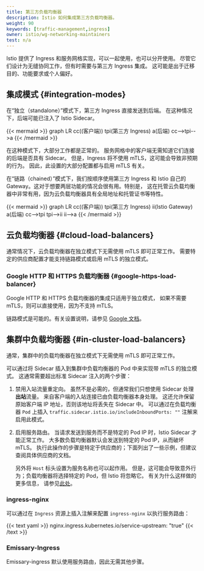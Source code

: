 ```yaml
---
title: 第三方负载均衡器
description: Istio 如何集成第三方负载均衡器。
weight: 90
keywords: [traffic-management,ingress]
owner: istio/wg-networking-maintainers
test: n/a
---
```


Istio 提供了 Ingress 和服务网格实现，可以一起使用，也可以分开使用。
尽管它们设计为无缝协同工作，但有时需要与第三方 Ingress 集成。
这可能是出于迁移目的、功能要求或个人偏好。

## 集成模式 {#integration-modes}

在“独立（standalone）”模式下，第三方 Ingress 直接发送到后端。
在这种情况下，后端可能已注入了 Istio Sidecar。

{{< mermaid >}}
graph LR
    cc((客户端))
    tpi(第三方 Ingress)
    a(后端)
    cc-->tpi-->a
{{< /mermaid >}}

在这种模式下，大部分工作都是正常的。
服务网格中的客户端无需知道它们连接的后端是否具有 Sidecar。
但是，Ingress 将不使用 mTLS，这可能会导致非预期的行为。
因此，此设置的大部分配置都与启用 mTLS 有关。

在“链路（chained）”模式下，我们按顺序使用第三方 Ingress 和 Istio
自己的 Gateway。这对于想要两层功能的情况会很有用。特别是，
这在托管云负载均衡器中非常有用，因为云负载均衡器具有全局地址和托管证书等特性。

{{< mermaid >}}
graph LR
    cc((客户端))
    tpi(第三方 Ingress)
    ii(Istio Gateway)
    a(后端)
    cc-->tpi
    tpi-->ii
    ii-->a
{{< /mermaid >}}

## 云负载均衡器 {#cloud-load-balancers}

通常情况下，云负载均衡器在独立模式下无需使用 mTLS 即可正常工作。
需要特定的供应商配置才能支持链路模式或启用 mTLS 的独立模式。

### Google HTTP 和 HTTPS 负载均衡器 {#google-https-load-balancer}

Google HTTP 和 HTTPS 负载均衡器的集成只适用于独立模式，
如果不需要 mTLS，则可以直接使用，因为不支持 mTLS。

链路模式是可能的。有关设置说明，请参见
[Google 文档](https://cloud.google.com/architecture/exposing-service-mesh-apps-through-gke-ingress)。

## 集群中负载均衡器 {#in-cluster-load-balancers}

通常，集群中的负载均衡器在独立模式下无需使用 mTLS 即可正常工作。

可以通过将 Sidecar 插入到集群中负载均衡器的 Pod 中来实现带 mTLS 的独立模式。
这通常需要超出标准 Sidecar 注入的两个步骤：

1. 禁用入站流量重定向。
   虽然不是必需的，但通常我们只想使用 Sidecar 处理**出站**流量。
   来自客户端的入站连接已由负载均衡器本身处理。
   这还允许保留原始客户端 IP 地址，否则该地址将丢失在 Sidecar 中。
   可以通过在负载均衡器 `Pod` 上插入 `traffic.sidecar.istio.io/includeInboundPorts: ""`
   注解来启用此模式。
1. 启用服务路由。
   当请求发送到服务而不是特定的 Pod IP 时，Istio Sidecar 才能正常工作。
   大多数负载均衡器默认会发送到特定的 Pod IP，从而破坏 mTLS。
   执行此操作的步骤是特定于供应商的；下面列出了一些示例，但建议查阅具体供应商的文档。

   另外将 `Host` 标头设置为服务名称也可以起作用。
   但是，这可能会导致意外行为；负载均衡器将选择特定的 Pod，但 Istio 将忽略它。
   有关为什么这样做的更多信息，
   请参见[此处](/zh/docs/ops/configuration/traffic-management/traffic-routing/#http)。

### ingress-nginx

可以通过在 `Ingress` 资源上插入注解来配置 `ingress-nginx` 以执行服务路由：

{{< text yaml >}}
nginx.ingress.kubernetes.io/service-upstream: "true"
{{< /text >}}

### Emissary-Ingress

Emissary-ingress 默认使用服务路由，因此无需其他步骤。
